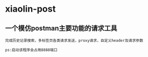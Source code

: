 # xiaolin-post

## 一个模仿postman主要功能的请求工具
```
完成历史记录搜索，多标签页各类请求发送，proxy请求，自定义header及请求参数

ps:启动该程序会占用8888端口
```

